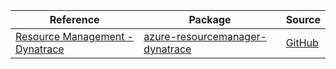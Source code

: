 | Reference | Package | Source |
|---|---|---|
|[Resource Management - Dynatrace](resourcemanager-dynatrace-readme.md)|[azure-resourcemanager-dynatrace](https://repo1.maven.org/maven2/com/azure/resourcemanager/azure-resourcemanager-dynatrace)|[GitHub](https://github.com/Azure/azure-sdk-for-java/blob/main/sdk/dynatrace/azure-resourcemanager-dynatrace)|
